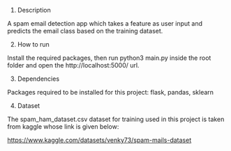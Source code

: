 1) Description

A spam email detection app which takes a feature as user input and predicts the email class based on the training dataset.

2) How to run

Install the required packages, then run python3 main.py inside the root folder and open the http://localhost:5000/ url.

3) Dependencies

Packages required to be installed for this project: flask, pandas, sklearn

4) Dataset

The spam_ham_dataset.csv dataset for training used in this project is taken from kaggle whose link is given below:

https://www.kaggle.com/datasets/venky73/spam-mails-dataset

